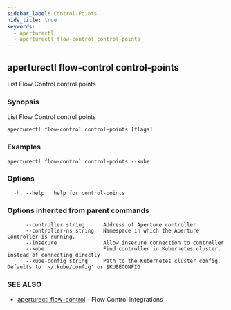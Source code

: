 ```yaml
---
sidebar_label: Control-Points
hide_title: true
keywords:
  - aperturectl
  - aperturectl_flow-control_control-points
---
```


## aperturectl flow-control control-points

List Flow Control control points

### Synopsis

List Flow Control control points

```
aperturectl flow-control control-points [flags]
```

### Examples

```
aperturectl flow-control control-points --kube
```

### Options

```
  -h, --help   help for control-points
```

### Options inherited from parent commands

```
      --controller string      Address of Aperture controller
      --controller-ns string   Namespace in which the Aperture Controller is running.
      --insecure               Allow insecure connection to controller
      --kube                   Find controller in Kubernetes cluster, instead of connecting directly
      --kube-config string     Path to the Kubernetes cluster config. Defaults to '~/.kube/config' or $KUBECONFIG
```

### SEE ALSO

- [aperturectl flow-control](/reference/aperturectl/flow-control/flow-control.md) - Flow Control integrations
